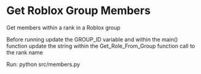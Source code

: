 # Get Roblox Group Members
Get members within a rank in a Roblox group

Before running update the GROUP_ID variable and within the main() function update the string within the Get_Role_From_Group function call to the rank name

Run:
python src/members.py
